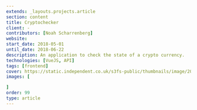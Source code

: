 ```yaml
---
extends: _layouts.projects.article
section: content
title: Cryptochecker
client: -
contributors: [Noah Scharrenberg]
website: 
start_date: 2018-05-01
until_date: 2018-06-22
description: An application to check the state of a crypto currency.
technologies: [VueJS, API]
tags: [frontend]
cover: https://static.independent.co.uk/s3fs-public/thumbnails/image/2021/05/13/19/bitcoin-price-live-ethereum-dogecoin.jpeg
images: [

]
order: 99
type: article
---
```

